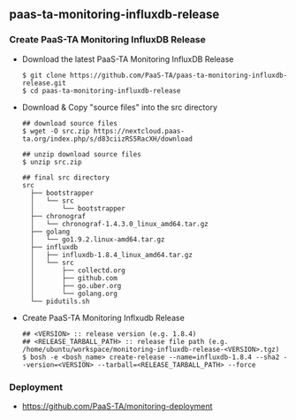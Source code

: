 ## paas-ta-monitoring-influxdb-release

### Create PaaS-TA Monitoring InfluxDB Release   
  - Download the latest PaaS-TA Monitoring InfluxDB Release    
    ```   
    $ git clone https://github.com/PaaS-TA/paas-ta-monitoring-influxdb-release.git    
    $ cd paas-ta-monitoring-influxdb-release   
    ```   
  - Download & Copy "source files" into the src directory    
    ```   
    ## download source files    
    $ wget -O src.zip https://nextcloud.paas-ta.org/index.php/s/d83ciizRS5RacXH/download
    
    ## unzip download source files    
    $ unzip src.zip    

    ## final src directory
    src
      ├── bootstrapper
      │   └── src
      │       └── bootstrapper
      ├── chronograf
      │   └── chronograf-1.4.3.0_linux_amd64.tar.gz
      ├── golang
      │   └── go1.9.2.linux-amd64.tar.gz
      ├── influxdb
      │   ├── influxdb-1.8.4_linux_amd64.tar.gz
      │   └── src
      │       ├── collectd.org
      │       ├── github.com
      │       ├── go.uber.org
      │       └── golang.org
      └── pidutils.sh
    
    ```  
  - Create PaaS-TA Monitoring Inflxudb Release   
    ```   
    ## <VERSION> :: release version (e.g. 1.8.4)   
    ## <RELEASE_TARBALL_PATH> :: release file path (e.g. /home/ubuntu/workspace/monitoring-influxdb-release-<VERSION>.tgz)    
    $ bosh -e <bosh_name> create-release --name=influxdb-1.8.4 --sha2 --version=<VERSION> --tarball=<RELEASE_TARBALL_PATH> --force   
    ```    
### Deployment
- https://github.com/PaaS-TA/monitoring-deployment   

